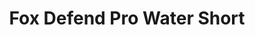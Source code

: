 ---
layout: shop-single
title: Fox Defend Pro Water Short
id: "SP001286"
make: "Fox Defend Pro Water Short"
model: 
brand_logo: "/globalassets/brand-logos/foxhead-1.png"
name: "Fox Defend Pro Water Short"
star_rating: "4"
price_current: "$129.95"
price_msrp: 
price_discount: 
availability: "In Stock"
description: "&#35;&#35; Fox Defend Pro Water Short

The Fox Defend Pro Water Short features a waterproof three-layer 10K/30K
waterproof/breathable rated construction with fully taped seams for true
waterproof performance on all-weather riding. The bonded waistband provides a
snug and mobile fit for lasting comfort, which will keep the short in place as
you ride down your favorite trails. The proven ratchet closure provides you
with a secure fit and quick on-the-fly adjustments while the bonded waistband
offers you superior comfort for the ride.

&#35;&#35;&#35; FEATURES

  * **Fully taped seams and waterproof zippers** full weatherproof 
  * **Stretch 10,000mm/30,000gm 3-Layer waterproof fabric** effectively keeps water out 
  * **Proven race ratchet closure** provides secure fit and quick on-the-fly adjustments 
  * **Bonded waistband** for superior comfort 
  * **Laser cut slit with bonded hems just below the knee** to easily fit most knee pads 
  * **Hand pockets with water-resistant YKK Aquaguard zippers** full weather protection

Sizing Size | 28 | 30 | 32 | 34 | 36 | 38 | 40  
---|---|---|---|---|---|---|---  
Waist (in) | 27-29 | 29-31 | 31-33 | 33-35 | 35-37 | 37-39 | 39-41  
Inseam (in) | 30 | 30-30.5 | 30.5-31 | 31-31.5 | 31.5-32 | 32-32.5 | 32-32.5

"
meta_description: "Fox Defend Pro Water Short  The Fox Defend Pro Water Short features a waterproof threelayer 10K30K waterproofbreathable rated construction with fully taped seams for true waterproof performance on allweather riding. The bonded waistband provides a snug and mobile fit for lasting comfort which will keep the short in place as you ride down your favorite trails."
meta_keywords: "SP001286, Fox Defend Pro Water Short, Men's Shorts, Fox Apparel, Apparel - Spring, Apparel - Warehouse Sale, Shorts - Warehouse Sale"
og_description: 
og_title: 
og_type: 
og_url: 
og_image: 
og_audio: 
og_determiner: 
og_locale: 
og_locale_alternate: 
og_site_name: 
og_video: 
og_image_secure_url: 
og_image_type: 
og_image_width: 
og_image_height: 
og_image_alt: 
og_video_secure_url: 
og_video_type: 
og_video_width: 
og_video_height: 
og_audio_secure_url: 
og_audio_type: 
twitter_card: 
twitter_site: 
twitter_creator: 
twitter_image: 
twitter_title: 

---